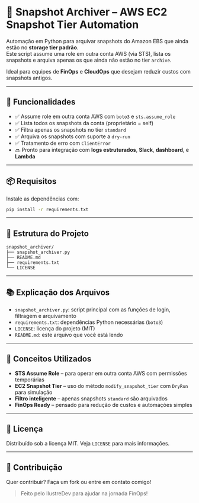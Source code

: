# 🧊 Snapshot Archiver – AWS EC2 Snapshot Tier Automation

Automação em Python para arquivar snapshots do Amazon EBS que ainda estão no **storage tier padrão**.  
Este script assume uma role em outra conta AWS (via STS), lista os snapshots e arquiva apenas os que ainda não estão no tier `archive`.

Ideal para equipes de **FinOps** e **CloudOps** que desejam reduzir custos com snapshots antigos.

---

## 🚀 Funcionalidades

- ✅ Assume role em outra conta AWS com `boto3` e `sts.assume_role`
- ✅ Lista todos os snapshots da conta (proprietário = self)
- ✅ Filtra apenas os snapshots no tier `standard`
- ✅ Arquiva os snapshots com suporte a `dry-run`
- ✅ Tratamento de erro com `ClientError`
- 🔜 Pronto para integração com **logs estruturados**, **Slack**, **dashboard**, e **Lambda**

---
## 📦 Requisitos

Instale as dependências com:

```bash
pip install -r requirements.txt
```

---

## 📁 Estrutura do Projeto

```
snapshot_archiver/
├── snapshot_archiver.py
├── README.md
├── requirements.txt
└── LICENSE
```

---

## 📚 Explicação dos Arquivos

- `snapshot_archiver.py`: script principal com as funções de login, filtragem e arquivamento
- `requirements.txt`: dependências Python necessárias (`boto3`)
- `LICENSE`: licença do projeto (MIT)
- `README.md`: este arquivo que você está lendo

---

## 🧠 Conceitos Utilizados

- **STS Assume Role** – para operar em outra conta AWS com permissões temporárias
- **EC2 Snapshot Tier** – uso do método `modify_snapshot_tier` com `DryRun` para simulação
- **Filtro inteligente** – apenas snapshots `standard` são arquivados
- **FinOps Ready** – pensado para redução de custos e automações simples

---

## 📝 Licença

Distribuído sob a licença MIT. Veja `LICENSE` para mais informações.

---

## 🤝 Contribuição

Quer contribuir? Faça um fork ou entre em contato comigo!

> Feito pelo IlustreDev para ajudar na jornada FinOps!